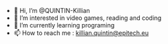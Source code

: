 - 👋 Hi, I’m @QUINTIN-Killian
- 👀 I’m interested in video games, reading and coding
- 🌱 I’m currently learning programing
- 📫 How to reach me : killian.quintin@epitech.eu

<!---
QUINTIN-Killian/QUINTIN-Killian is a ✨ special ✨ repository because its `README.md` (this file) appears on your GitHub profile.
You can click the Preview link to take a look at your changes.
--->
